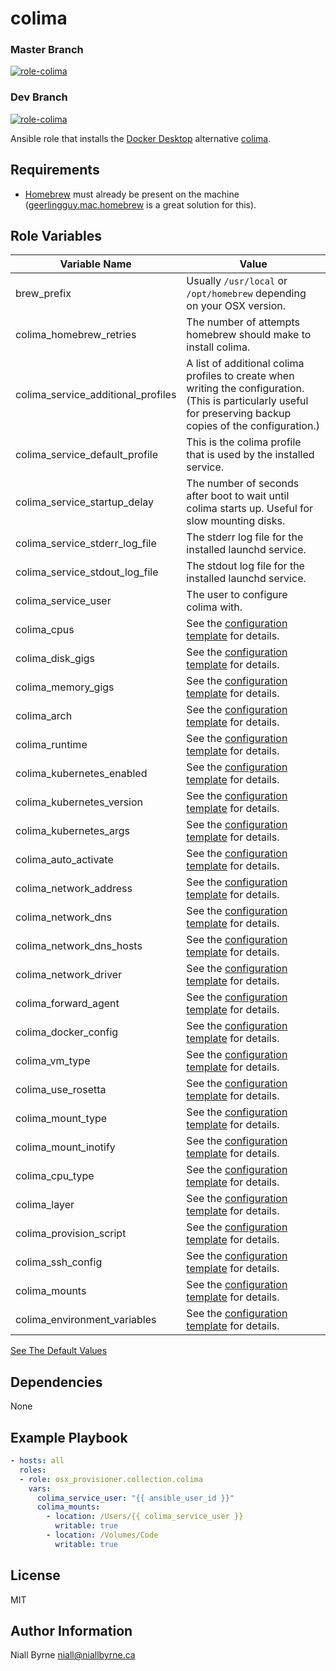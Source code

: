 # colima

### Master Branch
[![role-colima](https://github.com/osx-provisioner/collection/actions/workflows/workflow-colima-push.yml/badge.svg?branch=master)](https://github.com/osx-provisioner/collection/actions/workflows/workflow-colima-push.yml)

### Dev Branch
[![role-colima](https://github.com/osx-provisioner/collection/actions/workflows/workflow-colima-push.yml/badge.svg?branch=dev)](https://github.com/osx-provisioner/collection/actions/workflows/workflow-colima-push.yml)

Ansible role that installs the [Docker Desktop](https://www.docker.com/products/docker-desktop/) alternative [colima](https://github.com/abiosoft/colima).

Requirements
------------

- [Homebrew](https://brew.sh/) must already be present on the machine ([geerlingguy.mac.homebrew](https://github.com/geerlingguy/ansible-collection-mac) is a great solution for this).

Role Variables
--------------

| Variable Name                           | Value                                                                                                                                                                |
|-----------------------------------------|----------------------------------------------------------------------------------------------------------------------------------------------------------------------|
| brew_prefix                             | Usually `/usr/local` or `/opt/homebrew` depending on your OSX version.                                                                                               |
| colima_homebrew_retries                 | The number of attempts homebrew should make to install colima.                                                                                                       |
| colima_service_additional_profiles      | A list of additional colima profiles to create when writing the configuration.<br />(This is particularly useful for preserving backup copies of the configuration.) |
| colima_service_default_profile          | This is the colima profile that is used by the installed service.                                                                                                    |
| colima_service_startup_delay            | The number of seconds after boot to wait until colima starts up.  Useful for slow mounting disks.                                                                    |
| colima_service_stderr_log_file          | The stderr log file for the installed launchd service.                                                                                                               |
| colima_service_stdout_log_file          | The stdout log file for the installed launchd service.                                                                                                               |
| colima_service_user                     | The user to configure colima with.                                                                                                                                   |
| colima_cpus                             | See the [configuration template](./templates/colima.yaml.j2) for details.                                                                                            |
| colima_disk_gigs                        | See the [configuration template](./templates/colima.yaml.j2) for details.                                                                                            |
| colima_memory_gigs                      | See the [configuration template](./templates/colima.yaml.j2) for details.                                                                                            |
| colima_arch                             | See the [configuration template](./templates/colima.yaml.j2) for details.                                                                                            |
| colima_runtime                          | See the [configuration template](./templates/colima.yaml.j2) for details.                                                                                            |
| colima_kubernetes_enabled               | See the [configuration template](./templates/colima.yaml.j2) for details.                                                                                            |
| colima_kubernetes_version               | See the [configuration template](./templates/colima.yaml.j2) for details.                                                                                            |
| colima_kubernetes_args                  | See the [configuration template](./templates/colima.yaml.j2) for details.                                                                                            |
| colima_auto_activate                    | See the [configuration template](./templates/colima.yaml.j2) for details.                                                                                            |
| colima_network_address                  | See the [configuration template](./templates/colima.yaml.j2) for details.                                                                                            |
| colima_network_dns                      | See the [configuration template](./templates/colima.yaml.j2) for details.                                                                                            |
| colima_network_dns_hosts                | See the [configuration template](./templates/colima.yaml.j2) for details.                                                                                            |
| colima_network_driver                   | See the [configuration template](./templates/colima.yaml.j2) for details.                                                                                            |
| colima_forward_agent                    | See the [configuration template](./templates/colima.yaml.j2) for details.                                                                                            |
| colima_docker_config                    | See the [configuration template](./templates/colima.yaml.j2) for details.                                                                                            |
| colima_vm_type                          | See the [configuration template](./templates/colima.yaml.j2) for details.                                                                                            |
| colima_use_rosetta                      | See the [configuration template](./templates/colima.yaml.j2) for details.                                                                                            |
| colima_mount_type                       | See the [configuration template](./templates/colima.yaml.j2) for details.                                                                                            |
| colima_mount_inotify                    | See the [configuration template](./templates/colima.yaml.j2) for details.                                                                                            |
| colima_cpu_type                         | See the [configuration template](./templates/colima.yaml.j2) for details.                                                                                            |
| colima_layer                            | See the [configuration template](./templates/colima.yaml.j2) for details.                                                                                            |
| colima_provision_script                 | See the [configuration template](./templates/colima.yaml.j2) for details.                                                                                            |
| colima_ssh_config                       | See the [configuration template](./templates/colima.yaml.j2) for details.                                                                                            |
| colima_mounts                           | See the [configuration template](./templates/colima.yaml.j2) for details.                                                                                            |
| colima_environment_variables            | See the [configuration template](./templates/colima.yaml.j2) for details.                                                                                            |

[See The Default Values](defaults/main.yml)

Dependencies
------------

None

Example Playbook
----------------

```yaml
- hosts: all
  roles:
  - role: osx_provisioner.collection.colima
    vars:
      colima_service_user: "{{ ansible_user_id }}"
      colima_mounts:
        - location: /Users/{{ colima_service_user }}
          writable: true
        - location: /Volumes/Code
          writable: true
```

License
-------

MIT

Author Information
------------------

Niall Byrne <niall@niallbyrne.ca>
